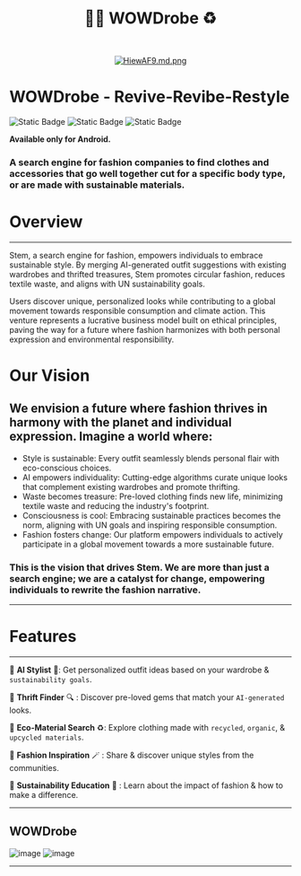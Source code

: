 
<h1 align="center"> 👗👕 WOWDrobe ♻️ </h1> <br>
<p align="center">
  <a href="https://github.com/thekaailashsharma/AI-Travel-Manager/assets/61358755/ece4773d-bc96-462d-bcee-331c14dbeef0">
    <img src="https://github.com/thekaailashsharma/AI-Travel-Manager/assets/61358755/ece4773d-bc96-462d-bcee-331c14dbeef0" alt="HiewAF9.md.png" border="0">
  </a
</p>


</div>

# WOWDrobe - Revive-Revibe-Restyle

![Static Badge](https://img.shields.io/badge/Kotlin-black?style=for-the-badge&logo=kotlin&logoColor=%237F52FF&labelColor=black)
![Static Badge](https://img.shields.io/badge/Jetpack_Compose-black?style=for-the-badge&logo=Jetpack%20Compose&logoColor=%234285F4&labelColor=black)
![Static Badge](https://img.shields.io/badge/Firebase-black?style=for-the-badge&logo=firebase&logoColor=%23FFCA28&labelColor=black)

**Available only for Android.**

### A search engine for fashion companies to find clothes and accessories that go well together cut for a specific body type, or are made with sustainable materials.

# Overview
_____________________________________________________________________________________________________________________________________________

Stem, a search engine for fashion, empowers individuals to embrace sustainable style. By merging AI-generated outfit suggestions with existing wardrobes and thrifted treasures, Stem promotes circular fashion, reduces textile waste, and aligns with UN sustainability goals. 

Users discover unique, personalized looks while contributing to a global movement towards responsible consumption and climate action. This venture represents a lucrative business model built on ethical principles, paving the way for a future where fashion harmonizes with both personal expression and environmental responsibility.

# Our Vision

## We envision a future where fashion thrives in harmony with the planet and individual expression. Imagine a world where:

- Style is sustainable: Every outfit seamlessly blends personal flair with eco-conscious choices.
- AI empowers individuality: Cutting-edge algorithms curate unique looks that complement existing wardrobes and promote thrifting.
- Waste becomes treasure: Pre-loved clothing finds new life, minimizing textile waste and reducing the industry's footprint.
- Consciousness is cool: Embracing sustainable practices becomes the norm, aligning with UN goals and inspiring responsible consumption.
- Fashion fosters change: Our platform empowers individuals to actively participate in a global movement towards a more sustainable future.

### This is the vision that drives Stem. We are more than just a search engine; we are a catalyst for change, empowering individuals to rewrite the fashion narrative.
_____________________________________________________________________________________________________________________________________________

# Features 
_____________________________________________________________________________________________________________________________________________

🤖 **AI Stylist** 💛: Get personalized outfit ideas based on your wardrobe & `sustainability goals`.

👕 **Thrift Finder** 🔍 : Discover pre-loved gems that match your `AI-generated` looks.

🧃 **Eco-Material Search** ♻️: Explore clothing made with `recycled`, `organic`, & `upcycled materials`.

🦾 **Fashion Inspiration** 🪄 : Share & discover unique styles from the communities.

🎒 **Sustainability Education** 📔 : Learn about the impact of fashion & how to make a difference.

_____________________________________________________________________________________________________________________________________________

## WOWDrobe
![image](https://github.com/WowDrobe/.github/assets/59131714/259d5800-cdf0-4690-8176-776edaaa6a0f)
![image](https://github.com/WowDrobe/.github/assets/59131714/c1509d65-58f8-485e-9dbd-d616ab55d048)


_____________________________________________________________________________________________________________________________________________










